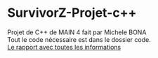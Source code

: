 # SurvivorZ-Projet-c++  
Projet de C++ de MAIN 4 fait par Michele BONA  
Tout le code nécessaire est dans le dossier code.  
[Le rapport avec toutes les informations](Projet_C__.pdf)

